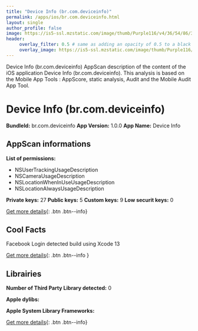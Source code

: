 ```yaml
---
title: "Device Info (br.com.deviceinfo)"
permalink: /apps/ios/br.com.deviceinfo.html
layout: single
author_profile: false
image: https://is5-ssl.mzstatic.com/image/thumb/Purple116/v4/36/54/86/3654868f-9d78-b5c5-f80d-5f42ba975a9c/AppIcon-0-0-1x_U007emarketing-0-0-0-5-0-0-sRGB-0-0-0-GLES2_U002c0-512MB-85-220-0-0.png/512x512bb.jpg
header: 
     overlay_filter: 0.5 # same as adding an opacity of 0.5 to a black background
     overlay_image: https://is5-ssl.mzstatic.com/image/thumb/Purple116/v4/36/54/86/3654868f-9d78-b5c5-f80d-5f42ba975a9c/AppIcon-0-0-1x_U007emarketing-0-0-0-5-0-0-sRGB-0-0-0-GLES2_U002c0-512MB-85-220-0-0.png/512x512bb.jpg
---
```

Device Info (br.com.deviceinfo) AppScan description of the content of the iOS application Device Info (br.com.deviceinfo). This analysis is based on the Mobile App Tools : AppScore, static analysis, Audit and the Mobile Audit App Tool.

# Device Info (br.com.deviceinfo)

**BundleId:** br.com.deviceinfo
**App Version:** 1.0.0
**App Name:** Device Info


## AppScan informations 

**List of permissions:** 
- NSUserTrackingUsageDescription
- NSCameraUsageDescription
- NSLocationWhenInUseUsageDescription
- NSLocationAlwaysUsageDescription
  
  
**Private keys:** 27
**Public keys:** 5
**Custom keys:** 9
**Low securit keys:** 0
  
[Get more details](/pricing.html){: .btn .btn--info}

## Cool Facts

Facebook Login detected
build using Xcode 13
  
[Get more details](/pricing.html){: .btn .btn--info }

## Librairies 
**Number of Third Party Library detected:** 0


**Apple dylibs:**


**Apple System Library Frameworks:**


  
[Get more details](/pricing.html){: .btn .btn--info}

